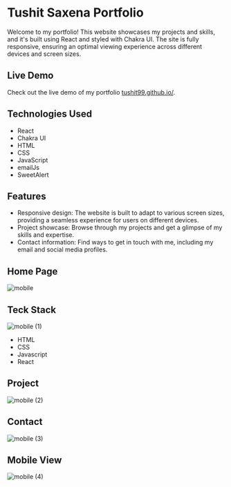 # Tushit Saxena Portfolio 
 Welcome to my portfolio! This website showcases my projects and skills, and it's built using React and styled with Chakra UI. The site is fully responsive, ensuring an optimal viewing experience across different devices and screen sizes.
 
 ## Live Demo

Check out the live demo of my portfolio [tushit99.github.io/](tushit99.github.io/).

## Technologies Used

- React
- Chakra UI
- HTML
- CSS
- JavaScript 
- emailJs 
- SweetAlert

## Features

- Responsive design: The website is built to adapt to various screen sizes, providing a seamless experience for users on different devices.
- Project showcase: Browse through my projects and get a glimpse of my skills and expertise.
- Contact information: Find ways to get in touch with me, including my email and social media profiles. 


## Home Page
![mobile](https://github.com/Tushit99/tushit99.github.io/assets/97578587/df78717e-e8dd-4996-9727-f701a0530b1d)

## Teck Stack 
![mobile (1)](https://github.com/Tushit99/tushit99.github.io/assets/97578587/ac9a995c-f662-4c04-8ca5-7d8eee31c79c)

 - HTML  
 - CSS 
 - Javascript 
 - React  

## Project 
![mobile (2)](https://github.com/Tushit99/tushit99.github.io/assets/97578587/f6e3f529-21e6-4a01-9b42-2d64d9e8cfa5)

## Contact 
![mobile (3)](https://github.com/Tushit99/tushit99.github.io/assets/97578587/d4d56e71-50e5-4cf2-92d0-21dd014b3f9e)
 
## Mobile View 
![mobile (4)](https://github.com/Tushit99/tushit99.github.io/assets/97578587/d21d0146-7b53-4040-a913-4bb11059a497)



